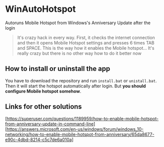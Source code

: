 # WinAutoHotspot
Autoruns Mobile Hotspot from Windows's Anniversary Update after the login

> It's crazy hack in every way. First, it checks the internet connection and then it opens Mobile Hotspot settings and presses 6 times TAB and SPACE. This is the way how it enables the Mobile hotspot... It's really crazy but there is no other way how to do it better now

## How to install or uninstall the app
You have to download the repository and run `install.bat` or `unistall.bat`. Then it will start the hotspot automatically after login. But **you should configure Mobile hotspot somehow**.

## Links for other solutions
[https://superuser.com/questions/1189959/how-to-enable-mobile-hotspot-from-anniversary-update-in-command-line] [https://answers.microsoft.com/en-us/windows/forum/windows_10-networking/how-to-enable-mobile-hotspot-from-anniversary/65da8677-e90c-4dbd-8214-c5c7de6a010a]
